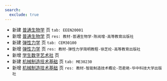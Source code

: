 ```yaml
---
search:
  exclude: true
---
```


- 新建 [普通生物学](../../../../course/普通生物学.md) 页 `tab: EEEN20001`
- 新增 [普通生物学](../../../../course/普通生物学.md) 页 `res: 教材-普通生物学-陈阅增-高等教育出版社`
- 新建 [弹性力学](../../../../course/弹性力学.md) 页 `tab: CEM30100`
- 新增 [弹性力学](../../../../course/弹性力学.md) 页 `res: 教材-弹性力学简明教程-徐芝纶-高等教育出版社`
- 新增 [学生数字艺术社](../../../../club/职业发展协会/学生数字艺术社.md) 页
- 新建 [机械制造技术基础](../../../../course/机械制造技术基础.md) 页 `tab: ME30230`
- 新增 [机械制造技术基础](../../../../course/机械制造技术基础.md) 页 `res: 教材-智能制造技术概论-范君艳-华中科技大学出版社`